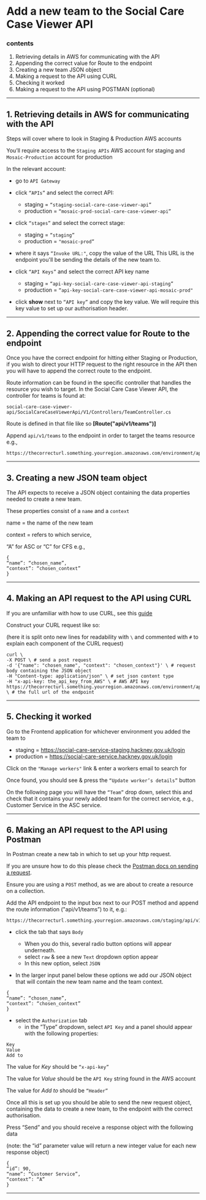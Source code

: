 # Add a new team to the Social Care Case Viewer API

### contents
  1. Retrieving details in AWS for communicating with the API
  2. Appending the correct value for Route to the endpoint
  3. Creating a new team JSON object
  4. Making a request to the API using CURL
  5. Checking it worked
  6. Making a request to the API using POSTMAN (optional)
  
  ------------------------------------------------------
## 1. Retrieving details in AWS for communicating with the API 

Steps will cover where to look in Staging & Production AWS accounts

You’ll require access to the  `Staging APIs`  AWS account for staging and `Mosaic-Production` account for production

In the relevant account:
-   go to  `API Gateway`

-  click  `“APIs”` and select the correct API: 
   * staging =  `“staging-social-care-case-viewer-api”`
   * production = `“mosaic-prod-social-care-case-viewer-api”`
    
-  click  `“stages”` and select the correct stage: 
    * staging =  `“staging”` 
    * production = `"mosaic-prod”`
    
-  where it says  `“Invoke URL:"`, copy the value of the URL
This URL is the endpoint you'll be sending the details of the new team to.

- click `“API Keys”` and select the correct API key name
   * staging =  `“api-key-social-care-case-viewer-api-staging”`
   * production = `“api-key-social-care-case-viewer-api-mosaic-prod"`

- click **show** next to `“API key”` and copy the key value. We will require this key value to set up our authorisation header.

--------------------------------------------------------

## 2. Appending the correct value for Route to the endpoint

Once you have the correct endpoint for hitting either Staging or Production, if you wish to direct your HTTP request to the right resource in the API then you will have to append the correct route to the endpoint.

Route information can be found in the specific controller that handles the resource you wish to target.
In the Social Care Case Viewer API, the controller for teams is found at:

`social-care-case-viewer-api/SocialCareCaseViewerApi/V1/Controllers/TeamController.cs`

Route is defined in that file like so **[Route("api/v1/teams")]**

Append ```api/v1/teams``` to the endpoint in order to target the teams resource e.g.,
```
https://thecorrecturl.something.yourregion.amazonaws.com/environment/api/v1/teams
```

--------------------------------------------------------

## 3.  Creating a new JSON team object

The API expects to receive a JSON object containing the data properties needed to create a new team.

These properties consist of a `name` and a `context`

name = the name of the new team

context = refers to which service, 

“A” for ASC or “C” for CFS
e.g.,
```
{
“name”: “chosen_name”,
“context”: “chosen_context”
}
```
--------------------------------------------------------

##  4.  Making an API request to the API using CURL

If you are unfamiliar with how to use CURL, see this [guide](https://dev.to/iggredible/how-to-make-api-request-with-curl-kg8)

Construct your CURL request like so:

(here it is split onto new lines for readability with `\` and 
commented with `#` to explain each component of the CURL request)
~~~
curl \
-X POST \ # send a post request
-d '{"name": "chosen_name", "context": "chosen_context"}' \ # request body containing the JSON object
-H "Content-type: application/json" \ # set json content type
-H "x-api-key: the_api_key_from_AWS" \ # AWS API key
https://thecorrecturl.something.yourregion.amazonaws.com/environment/api/v1/teams \ # the full url of the endpoint
~~~

--------------------------------------------------------------------

## 5. Checking it worked

Go to the Frontend application for whichever environment you added the team to
* staging = https://social-care-service-staging.hackney.gov.uk/login
* production = https://social-care-service.hackney.gov.uk/login

Click on the `"Manage workers"` link & enter a workers email to search for


Once found, you should see & press the `“Update worker’s details”` button

On the following page you will have the `“Team”` drop down, select this and check that it contains your newly added team for the correct service, e.g., Customer Service in the ASC service.

--------------------------------------------------------------------

## 6. Making an API request to the API using Postman

In Postman create a new tab in which to set up your http request.

If you are unsure how to do this please check the [Postman docs on sending a request](https://learning.postman.com/docs/getting-started/sending-the-first-request/#sending-a-request).

Ensure you are using a `POST` method, as we are about to create a resource on a collection.

Add the API endpoint to the input box next to our POST method and append the route information ("api/v1/teams”) to it, e.g.:
```
https://thecorrecturl.something.yourregion.amazonaws.com/staging/api/v1/teams
```

- click the tab that says `Body`
	* When you do this, several radio button options will appear underneath.
	* select `raw` & see a new `Text` dropdown option appear
	* In this new option, select `JSON`
	
- In the larger input panel below these options we add our JSON object that will contain the new team name and the team context.
```
{
“name”: “chosen_name”,
“context”: “chosen_context”
}
```

- select the `Authorization` tab
	* in the ”Type” dropdown, select `API Key` and a panel should appear with the following properties:
```
Key
Value
Add to
```
The value for _Key_ should be `“x-api-key”`

The value for _Value_ should be the `API Key` string found in the AWS account

The value for _Add to_ should be `“Header”`

Once all this is set up you should be able to send the new request object, containing the data to create a new team, to the endpoint
with the correct authorisation.

Press “Send” and you should receive a response object with the following data 

(note: the “id” parameter value will return a new integer value for each new response object)
```
{
“id”: 90,
“name”: “Customer Service”,
“context”: “A”
}
```
--------------------------------------------------------
